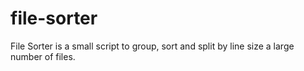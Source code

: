 # file-sorter
File Sorter is a small script to group, sort and split by line size a large number of files.
